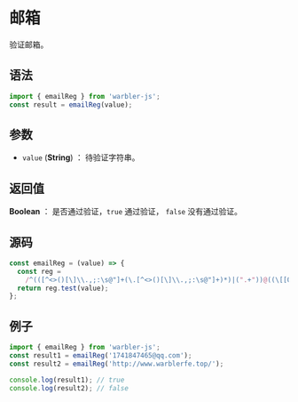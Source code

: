 <!--
 * @Author: 一尾流莺
 * @Description:邮箱
 * @Date: 2021-09-13 18:18:23
 * @LastEditTime: 2021-10-14 09:28:36
 * @FilePath: \warblerjs-guide\docs\guide\form\emailReg.md
-->

# 邮箱

验证邮箱。

## 语法

```js
import { emailReg } from 'warbler-js';
const result = emailReg(value);
```

## 参数

- `value` (**String**) ： 待验证字符串。

## 返回值

**Boolean** ： 是否通过验证，`true` 通过验证， `false` 没有通过验证。

## 源码

```js
const emailReg = (value) => {
  const reg =
    /^(([^<>()[\]\\.,;:\s@"]+(\.[^<>()[\]\\.,;:\s@"]+)*)|(".+"))@((\[[0-9]{1,3}\.[0-9]{1,3}\.[0-9]{1,3}\.[0-9]{1,3}\])|(([a-zA-Z\-0-9]+\.)+[a-zA-Z]{2,}))$/;
  return reg.test(value);
};
```

## 例子

```js
import { emailReg } from 'warbler-js';
const result1 = emailReg('1741847465@qq.com');
const result2 = emailReg('http://www.warblerfe.top/');

console.log(result1); // true
console.log(result2); // false
```
